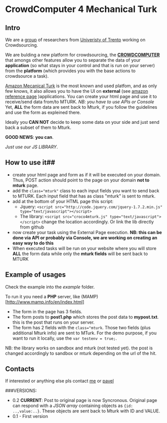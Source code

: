 # CrowdComputer 4 Mechanical Turk #

## Intro ##
We are a [group](http://www.lifeparticipation.org/) of researchers from [Univeristy of Trento](http://disi.unitn.it/) working on Crowdsourcing.

We are bulding a new platform for crowdsourcing, the [**CROWDCOMPUTER**](http://www.crowdcomputer.org) that amongs other features allow you to separate the data of your **application** (so what stays in your control and that is run on your server) from the **platform** (which provides you with the base actions to crowdsource a task).

[Amazon Mecanical Turk](https://www.mturk.com) is the most known and used platfom, and as only few knows, it also allows you to have the UI on **external** (see [amazon reference page](http://docs.aws.amazon.com/AWSMechTurk/latest/AWSMturkAPI/ApiReference_ExternalQuestionArticle.html) )applications. You can create your html page and use it to receive/send data from/to MTURK. *NB: you have to use APIs or Console*
Yet, **ALL** the form data are sent back to Mturk, if you follow the guidelines and use the form as expleined there. 

Ideally you **CAN NOT** decide to keep some data on your side and just send back a subset of them to Mturk.

**GOOD NEWS**: **you can**. 

*Just use our JS LIBRARY*.

## How to use it##
- create your html page and form as if it will be executed on your domain. Thus, POST action should point to the page on your domain **not to mturk** page.
- add the `class="mturk"` class to each input fields you want to send back to MTURK. Each input field that has as class "mturk" is sent to mturk.
- add at the bottom of your HTML page this script:
  - Jquery: `<script src="http://code.jquery.com/jquery-1.7.2.min.js" type="text/javascript"></script>`   
  -	The library: `<script src="croco4mturk.js" type="text/javascript"></script>` change the location accordingly. Or link the lib directly from github
- now create your task using the External Page execution. **NB: this can be done via API or probably via Console, we are working on creating an easy way to do this**
- When executed tasks will be run on your website where you will store **ALL** the form data while only the **mturk fields** will be sent back to MTURK

## Example of usages
Check the example into the *example* folder.

To run it you need a **PHP** server, like (MAMP)[http://www.mamp.info/en/index.html]

- The form in the page has 3 fields. 
- The form posts to **post1.php** which stores the post data to **mypost.txt**. this is the post that runs on your server.
- The form has 2 fields with the `class="mturk`. Those two fields (plus additional Mturk info) are sent to MTurk. For the demo purpose, if you want to run it locally, use the `var testenv = true;`.

NB: the library works on sandbox and mturk (not tested yet). the post is changed accordingly to sandbox or mturk depending on the url of the hit.


## Contacts
If interested or anything else pls contact [me](http://stefanotranquillini.me) or [pavel](http://kucherbaev.com)

###VERSIONS:
- 0.2 **CURRENT**: Post to original page is now Syncronous. Original page can respond with a *JSON array* containing objects as `{id: ..,value:..}`. These objects are sent back to Mturk with ID and VALUE.
- 0.1 - First version
